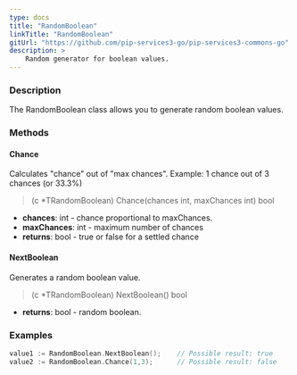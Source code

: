 ```yaml
---
type: docs
title: "RandomBoolean"
linkTitle: "RandomBoolean"
gitUrl: "https://github.com/pip-services3-go/pip-services3-commons-go"
description: >
    Random generator for boolean values.
---
```


### Description

The RandomBoolean class allows you to generate random boolean values. 

### Methods

#### Chance
Calculates "chance" out of "max chances".
Example: 1 chance out of 3 chances (or 33.3%)

> (c *TRandomBoolean) Chance(chances int, maxChances int) bool

- **chances**: int - chance proportional to maxChances.
- **maxChances**: int - maximum number of chances
- **returns**: bool - true or false for a settled chance

#### NextBoolean
Generates a random boolean value.

> (c *TRandomBoolean) NextBoolean() bool

- **returns**: bool - random boolean.

### Examples

```go
value1 := RandomBoolean.NextBoolean();    // Possible result: true
value2 := RandomBoolean.Chance(1,3);      // Possible result: false

```
